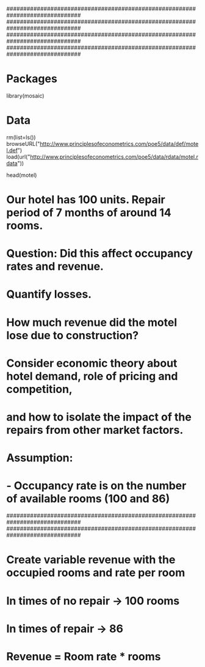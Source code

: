 ##############################################################################
##############################################################################
##############################################################################
##############################################################################

# Packages
library(mosaic)

# Data
rm(list=ls())
browseURL("http://www.principlesofeconometrics.com/poe5/data/def/motel.def")
load(url("http://www.principlesofeconometrics.com/poe5/data/rdata/motel.rdata"))

head(motel)

# Our hotel has 100 units. Repair period of 7 months of around 14 rooms. 
# Question: Did this affect occupancy rates and revenue.
# Quantify losses. 

# How much revenue did the motel lose due to construction?
# Consider economic theory about hotel demand, role of pricing and competition,
# and how to isolate the impact of the repairs from other market factors.

# Assumption:
# - Occupancy rate is on the number of available rooms (100 and 86)

##############################################################################
##############################################################################

# Create variable revenue with the occupied rooms and rate per room

# In times of no repair -> 100 rooms
# In times of repair    -> 86
# Revenue = Room rate * rooms

















